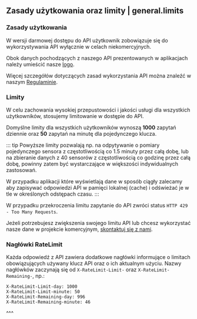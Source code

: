 ## Zasady użytkowania oraz limity | general.limits

### Zasady użytkowania

W wersji darmowej dostępu do API użytkownik zobowiązuje się do wykorzystywania API wyłącznie w celach niekomercyjnych.

Obok danych pochodzących z naszego API prezentowanych w aplikacjach należy umieścić nasze [logo](https://airly.eu/wp-content/themes/draftweb/images/presskit/big/logo1.jpg).

Więcej szczegółów dotyczących zasad wykorzystania API można znaleźć w naszym [Regulaminie](https://airly.eu/docs/tos-pl.pdf).

### Limity

W celu zachowania wysokiej przepustowości i jakości usługi dla wszystkich użytkowników, stosujemy limitowanie w dostępie do API.

Domyślne limity dla wszystkich użytkowników wynoszą **1000** zapytań dziennie oraz **50** zapytań na minutę dla pojedynczego klucza.

::: tip
Powyższe limity pozwalają np. na odpytywanie o pomiary pojedynczego sensora z częstotliwością co 1.5 minuty przez całą dobę, lub na zbieranie danych z 40 sensorów z częstotliwością co godzinę przez całą dobę, powinny zatem być wystarczające w większości indywidualnych zastosowań.

W przypadku aplikacji które wyświetlają dane w sposób ciągły zalecamy aby zapisywać odpowiedzi API w pamięci lokalnej (cache) i odświeżać je w tle w określonych odstępach czasu.
:::

W przypadku przekroczenia limitu zapytanie do API zwróci status `HTTP 429 - Too Many Requests`.

Jeżeli potrzebujesz zwiększenia swojego limitu API lub chcesz wykorzystać nasze dane w projekcie komercyjnym, [skontaktuj się z nami](https://airly.eu/pl/contact/).

### Nagłówki RateLimit

Każda odpowiedź z API zawiera dodatkowe nagłówki informujące o limitach obowiązujących używany klucz API oraz o ich aktualnym użyciu. Nazwy nagłówków zaczynają się od `X-RateLimit-Limit-` oraz `X-RateLimit-Remaining-`, np.:
```
X-RateLimit-Limit-day: 1000
X-RateLimit-Limit-minute: 50
X-RateLimit-Remaining-day: 996
X-RateLimit-Remaining-minute: 46
```

^^^
